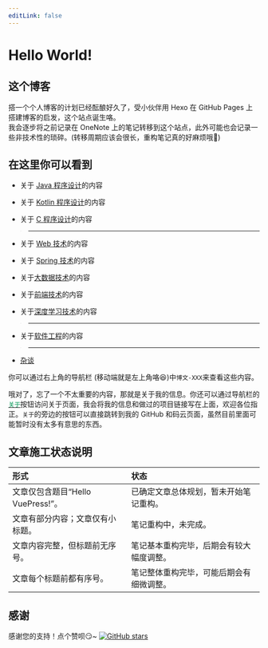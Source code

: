 ```yaml
---
editLink: false
---
```


# Hello World!

## 这个博客
搭一个个人博客的计划已经酝酿好久了，受小伙伴用 Hexo 在 GitHub Pages 上搭建博客的启发，这个站点诞生咯。  
我会逐步将之前记录在 OneNote 上的笔记转移到这个站点，此外可能也会记录一些非技术性的琐碎。(转移周期应该会很长，重构笔记真的好麻烦哦:new_moon_with_face:)

## 在这里你可以看到
+ 关于 [Java 程序设计](/java/)的内容

+ 关于 [Kotlin 程序设计](/kotlin/)的内容

+ 关于 [C 程序设计](/c/)的内容

> ---

+ 关于 [Web 技术](/web/)的内容

+ 关于 [Spring 技术](/spring/)的内容

+ 关于[大数据技术](/big-data/)的内容

+ 关于[前端技术](/front-end/)的内容

+ 关于[深度学习技术](/deep-learning/)的内容

> ---

+ 关于[软件工程](/software-engineering/)的内容

> ---

+ [杂谈](/tittle-tattle/)

你可以通过右上角的导航栏 (移动端就是左上角咯:laughing:)中`博文-XXX`来查看这些内容。  

哦对了，忘了一个不太重要的内容，那就是关于我的信息。你还可以通过导航栏的[<code style="color: #3EAF7C"><b>关于</b></code>](/about/)按钮访问关于页面，我会将我的信息和做过的项目链接写在上面，欢迎各位指正。`关于`的旁边的按钮可以直接跳转到我的 GitHub 和码云页面，虽然目前里面可能暂时没有太多有意思的东西。

## 文章施工状态说明
|形式|状态|
|:--|:--|
|文章仅包含题目“Hello VuePress!”。|已确定文章总体规划，暂未开始笔记重构。|
|文章有部分内容；文章仅有小标题。|笔记重构中，未完成。|
|文章内容完整，但标题前无序号。|笔记基本重构完毕，后期会有较大幅度调整。|
|文章每个标题前都有序号。|笔记整体重构完毕，可能后期会有细微调整。|

## 感谢
感谢您的支持！点个赞呗:smirk:~ <a rel="点赞" href="https://github.com/ZweiRm/localhost-8080.github.io" onclick=like()><img alt="GitHub stars" src="https://img.shields.io/github/stars/ZweiRm/localhost-8080.github.io.svg?color=2F835D&logoColor=3EAF7C&style=social"></a>

<!-- Global site tag (gtag.js) - Google Analytics -->
<script async src="https://www.googletagmanager.com/gtag/js?id=UA-132436049-1"></script>
<script>
  window.dataLayer = window.dataLayer || [];
  function gtag(){dataLayer.push(arguments);}
  gtag('js', new Date());

  gtag('config', 'UA-132436049-1');
  
</script>

<script type="text/javascript">  
function like() {
    gtag('event', 'like', {
    'event_category': 'like',
    'event_label': 'like',
    'value': 1
    });
}
</script>